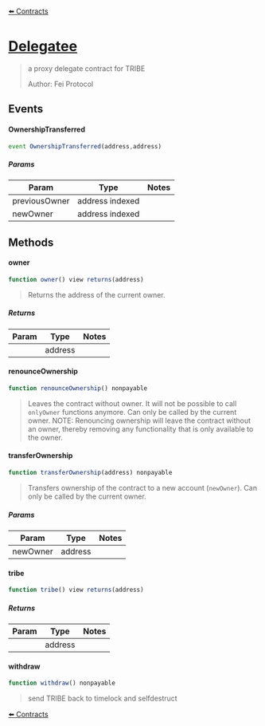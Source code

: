[⬅️ Contracts](contracts.md)

# [Delegatee](https://github.com/fei-protocol/fei-protocol-core/blob/develop/contracts/dao/TimelockedDelegator.sol)

> a proxy delegate contract for TRIBE
> 
> Author: Fei Protocol

## Events

#### OwnershipTransferred

```javascript
event OwnershipTransferred(address,address)
```

##### Params

| Param | Type | Notes |
| ----- | ---- | ----- |
| previousOwner | address indexed |  |
| newOwner | address indexed |  |

## Methods

#### owner

```javascript
function owner() view returns(address)
```

> Returns the address of the current owner.

##### Returns

| Param | Type | Notes |
| ----- | ---- | ----- |
|  | address |  |

#### renounceOwnership

```javascript
function renounceOwnership() nonpayable
```

> Leaves the contract without owner. It will not be possible to call `onlyOwner` functions anymore. Can only be called by the current owner. NOTE: Renouncing ownership will leave the contract without an owner, thereby removing any functionality that is only available to the owner.

#### transferOwnership

```javascript
function transferOwnership(address) nonpayable
```

> Transfers ownership of the contract to a new account (`newOwner`). Can only be called by the current owner.

##### Params

| Param | Type | Notes |
| ----- | ---- | ----- |
| newOwner | address |  |

#### tribe

```javascript
function tribe() view returns(address)
```

##### Returns

| Param | Type | Notes |
| ----- | ---- | ----- |
|  | address |  |

#### withdraw

```javascript
function withdraw() nonpayable
```

> send TRIBE back to timelock and selfdestruct

[⬅️ Contracts](contracts.md)
